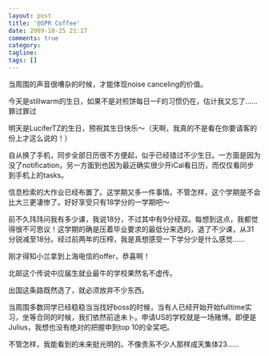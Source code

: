 ```yaml
---
layout: post
title: '@SPR Coffee'
date: 2009-10-25 21:17
comments: true
category:
tagline:
tags: []
---
```


当周围的声音很嘈杂的时候，才能体现noise canceling的价值。

今天是stillwarm的生日，如果不是对煎饼每日一F的习惯仍在，估计我又忘了……罪过罪过

明天是LuciferTZ的生日，预祝其生日快乐～（天啊，我真的不是看在你要请客的份上才这么说的！）

自从换了手机，同步全部日历很不方便起，似乎已经错过不少生日。一方面是因为没了notification，另一方面到也因为最近确实很少开iCal看日历，而仅仅看同步到手机上的tasks。

信息检索的大作业已经布置了。这学期又多一件事情。不管怎样，这个学期是不会比大三更凄惨了。好好享受只有18学分的一学期吧～

前不久玮玮问我有多少课，我说18分，不过其中有9分经双。每想到这点，我都觉得很不可思议！这学期的确是压着毕业要求的最低分来选的，退了不少课，从31分锐减至18分。经过前两年的压榨，我是真想感受一下学分少是什么感觉……

刚才得知小兰拿到上海电信的offer，恭喜啊！

北邮这个传说中应届生就业最牛的学校果然名不虚传。

出国这条路既然选了，就必须放弃不少东西。

当周围多数同学已经稳稳当当找好boss的时候，当有人已经开始开始fulltime实习，坐等合同的时候，我们依然前途未卜。申请US的学校就是一场赌博。即便是Julius，我想也没有绝对的把握申到top 10的全奖吧。

不管怎样，我能看到的未来挺光明的。不像贵系不少人那样成天集体23……

